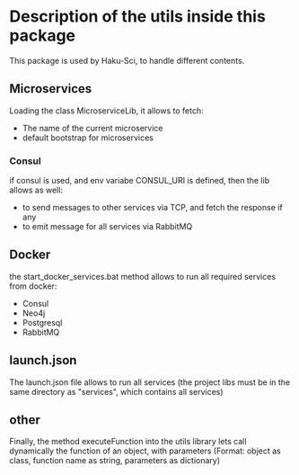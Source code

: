 # Description of the utils inside this package

This package is used by Haku-Sci, to handle different contents.

## Microservices

Loading the class MicroserviceLib, it allows to fetch:

* The name of the current microservice
* default bootstrap for microservices

### Consul

if consul is used, and env variabe CONSUL_URI is defined, then the lib allows as well:

* to send messages to other services via TCP, and fetch the response if any
* to emit message for all services via RabbitMQ

## Docker

the start_docker_services.bat method allows to run all required services from docker:

* Consul
* Neo4j
* Postgresql
* RabbitMQ

## launch.json

The launch.json file allows to run all services (the project libs must be in the same directory as "services", which contains all services)

## other

Finally, the method executeFunction into the utils library lets call dynamically the function of an object, with parameters
(Format: object as class, function name as string, parameters as dictionary)
